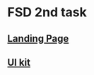 # FSD 2nd task
## [Landing Page](https://zabastx.github.io/toxin/dist/)
## [UI kit](https://zabastx.github.io/toxin/dist/uikit)